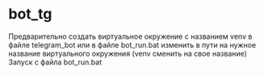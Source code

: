 # bot_tg
Предварительно создать виртуальное окружение с названием venv в файле telegram_bot или в файле bot_run.bat изменить в пути на нужное название виртуального окружения (venv сменить на свое название)
Запуск с файла bot_run.bat
